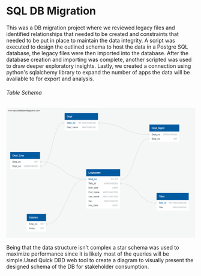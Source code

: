  # SQL DB Migration

This was a DB migration project where we reviewed legacy files and identified relationships that needed to be created and constraints that needed to be put in place to maintain the data integrity. A script was executed to design the outlined schema to host the data in a Postgre SQL database, the legacy files were then imported into the database. After the database creation and importing was complete, another scripted was used to draw deeper exploratory insights. Lastly, we created a connection using python's sqlalchemy library to expand the number of apps the data will be available to for export and analysis.


###### Table Schema
![Top 10](https://github.com/samuelokunola326/SQL-DB-Migration/blob/main/Table_Schema/QuickDBD-export.png)

Being that the data structure isn't complex a star schema was used to maximize performance since it is likely most of the queries will be simple.Used Quick DBD web tool to create a diagram to visually present the designed schema of the DB for stakeholder consumption.